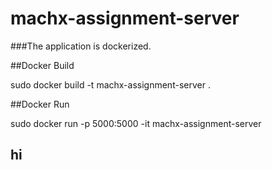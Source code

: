 # machx-assignment-server

###The application is dockerized.

##Docker Build

sudo docker build -t machx-assignment-server .

##Docker Run

sudo docker run -p 5000:5000 -it machx-assignment-server

## hi